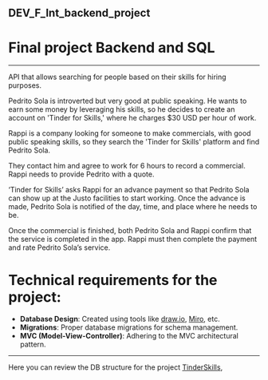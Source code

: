 ## DEV_F_Int_backend_project

# Final project Backend and SQL 

---

API that allows searching for people based on their skills for hiring purposes.

Pedrito Sola is introverted but very good at public speaking. He wants to earn some money by leveraging his skills, so he decides to create an account on 'Tinder for Skills,' where he charges $30 USD per hour of work.

Rappi is a company looking for someone to make commercials, with good public speaking skills, so they search the 'Tinder for Skills' platform and find Pedrito Sola.

They contact him and agree to work for 6 hours to record a commercial. Rappi needs to provide Pedrito with a quote.

‘Tinder for Skills’ asks Rappi for an advance payment so that Pedrito Sola can show up at the Justo facilities to start working. Once the advance is made, Pedrito Sola is notified of the day, time, and place where he needs to be.

Once the commercial is finished, both Pedrito Sola and Rappi confirm that the service is completed in the app. Rappi must then complete the payment and rate Pedrito Sola’s service.

# Technical requirements for the project:

- **Database Design**: Created using tools like [draw.io](https://www.draw.io/), [Miro](https://miro.com/), etc.
- **Migrations**: Proper database migrations for schema management.
- **MVC (Model-View-Controller)**: Adhering to the MVC architectural pattern.

---

Here you can review the DB structure for the project [TinderSkills](https://app.diagrams.net/#G1wCml9SXGktpadjBuIHekR-e-eeddkRJs#%7B%22pageId%22%3A%22cClwC9KlN5hRPotR0w1L%22%7D),
